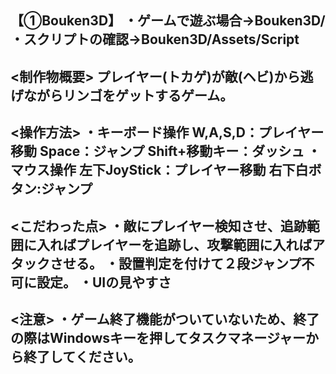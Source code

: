 【①Bouken3D】
・ゲームで遊ぶ場合→Bouken3D/
・スクリプトの確認→Bouken3D/Assets/Script
------------------------------------------------
<制作物概要>
プレイヤー(トカゲ)が敵(ヘビ)から逃げながらリンゴをゲットするゲーム。
------------------------------------------------
<操作方法>
・キーボード操作
W,A,S,D：プレイヤー移動
Space：ジャンプ
Shift+移動キー：ダッシュ
・マウス操作
左下JoyStick：プレイヤー移動
右下白ボタン:ジャンプ
------------------------------------------------
<こだわった点>
・敵にプレイヤー検知させ、追跡範囲に入ればプレイヤーを追跡し、攻撃範囲に入ればアタックさせる。
・設置判定を付けて２段ジャンプ不可に設定。
・UIの見やすさ
------------------------------------------------
<注意>
・ゲーム終了機能がついていないため、終了の際はWindowsキーを押してタスクマネージャーから終了してください。
------------------------------------------------

